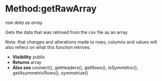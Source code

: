 # Method:getRawArray #

_raw data as array_

Gets the data that was retrived from the csv file as an array

Note: that changes and alterations made to rows, columns and
values will also reflect on what this function retrives.

  * **Visibility**  public
  * **Returns** array
  * **Also see** connect(), getHeaders(), getRows(), isSymmetric(), getAsymmetricRows(),
symmetrize()
